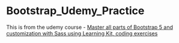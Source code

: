 # Bootstrap_Udemy_Practice
This is from the udemy course - <a href="https://www.udemy.com/course/bootstrap-5-responsive-web-design-and-development/">Master all parts of Bootstrap 5 and customization with Sass using Learning Kit, coding exercises</a>
